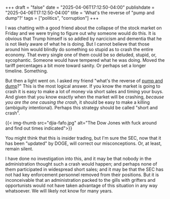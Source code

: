 +++
draft = "false"
date = "2025-04-06T17:12:50-04:00"
publishdate = "2025-04-06T17:12:50-04:00"
title =  'What's the reverse of "pump and dump"?'
tags = ["politics", "corruption"]
+++

I was chatting with a good friend about the collapse of the stock market on Friday and we were trying to figure out why someone would do this.  It is obvious that Trump himself is so addled by narcicism and dementia that he is not likely aware of what he is doing.  But I cannot believe that those around him would blindly do something so stupid as to crash the entire economy.  That every single one of them could be so deluded, stupid, or, sycophantic.  Someone would have tempered what he was doing.  Moved the tariff percentages a bit more toward sanity.  Or perhaps set a longer timeline.  Something.

But then a light went on.  I asked my friend "what's the reverse of [pump and dump](https://en.wikipedia.org/wiki/Pump_and_dump)?"  This is the most logical answer.  If you know the market is going to crash it is easy to make a lot of money via short sales and timing your buys.  And given that you know exactly when the market will be crashing, *because you are the one causing the crash*, it should be easy to make a killing (ambiguity intentional).  Perhaps this strategy should be called "short and crash".

{{< img-thumb src="djia-fafo.jpg" alt="The Dow Jones with fuck around and find out times indicated">}}

You might think that this is insider trading, but I'm sure the SEC, now that it has been "updated" by DOGE, will correct our misconceptions.  Or, at least, remain silent.

I have done no investigation into this, and it may be that nobody in the administration thought such a crash would happen; and perhaps none of them participated in widespread short sales; and it may be that the SEC has not had key enforcement personnel removed from their positions.  But it is inconceivable that an administration packed to the gills with grifters and opportunists would not have taken advantage of this situation in any way whatsoever.  We will likely not know for many years.

